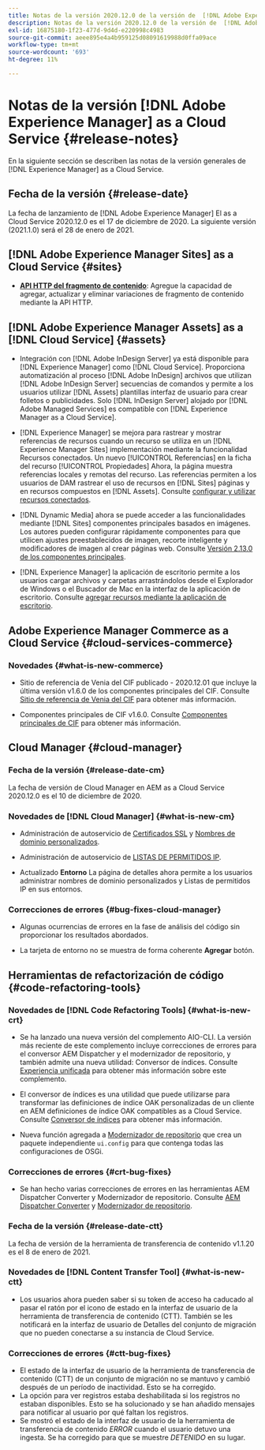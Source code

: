 ```yaml
---
title: Notas de la versión 2020.12.0 de la versión de  [!DNL Adobe Experience Manager]  as a Cloud Service.
description: Notas de la versión 2020.12.0 de la versión de  [!DNL Adobe Experience Manager]  as a Cloud Service.
exl-id: 16875180-1f23-477d-9d4d-e220998c4983
source-git-commit: aeee895e4a4b959125d08091619988d0ffa09ace
workflow-type: tm+mt
source-wordcount: '693'
ht-degree: 11%

---
```


# Notas de la versión [!DNL Adobe Experience Manager] as a Cloud Service {#release-notes}

En la siguiente sección se describen las notas de la versión generales de [!DNL Experience Manager] as a Cloud Service.

## Fecha de la versión {#release-date}

La fecha de lanzamiento de [!DNL Adobe Experience Manager] El as a Cloud Service 2020.12.0 es el 17 de diciembre de 2020.
La siguiente versión (2021.1.0) será el 28 de enero de 2021.

## [!DNL Adobe Experience Manager Sites] as a Cloud Service {#sites}

* **[API HTTP del fragmento de contenido](/help/assets/content-fragments/assets-api-content-fragments.md)**: Agregue la capacidad de agregar, actualizar y eliminar variaciones de fragmento de contenido mediante la API HTTP.

## [!DNL Adobe Experience Manager Assets] as a [!DNL Cloud Service] {#assets}

* Integración con [!DNL Adobe InDesign Server] ya está disponible para [!DNL Experience Manager] como [!DNL Cloud Service]. Proporciona automatización al proceso [!DNL Adobe InDesign] archivos que utilizan [!DNL Adobe InDesign Server] secuencias de comandos y permite a los usuarios utilizar [!DNL Assets] plantillas interfaz de usuario para crear folletos o publicidades. Solo [!DNL InDesign Server] alojado por [!DNL Adobe Managed Services] es compatible con [!DNL Experience Manager as a Cloud Service]. <!-- TBD: Add link to article. -->

* [!DNL Experience Manager] se mejora para rastrear y mostrar referencias de recursos cuando un recurso se utiliza en un [!DNL Experience Manager Sites] implementación mediante la funcionalidad Recursos conectados. Un nuevo [!UICONTROL Referencias] en la ficha del recurso [!UICONTROL Propiedades] Ahora, la página muestra referencias locales y remotas del recurso. Las referencias permiten a los usuarios de DAM rastrear el uso de recursos en [!DNL Sites] páginas y en recursos compuestos en [!DNL Assets]. Consulte [configurar y utilizar recursos conectados](/help/assets/use-assets-across-connected-assets-instances.md).

* [!DNL Dynamic Media] ahora se puede acceder a las funcionalidades mediante [!DNL Sites] componentes principales basados en imágenes. Los autores pueden configurar rápidamente componentes para que utilicen ajustes preestablecidos de imagen, recorte inteligente y modificadores de imagen al crear páginas web. Consulte [Versión 2.13.0 de los componentes principales](https://github.com/adobe/aem-core-wcm-components/releases/tag/core.wcm.components.reactor-2.13.0).

* [!DNL Experience Manager] la aplicación de escritorio permite a los usuarios cargar archivos y carpetas arrastrándolos desde el Explorador de Windows o el Buscador de Mac en la interfaz de la aplicación de escritorio. Consulte [agregar recursos mediante la aplicación de escritorio](https://experienceleague.adobe.com/docs/experience-manager-desktop-app/using/using.html#upload-and-add-new-assets-to-aem).

## Adobe Experience Manager Commerce as a Cloud Service {#cloud-services-commerce}

### Novedades {#what-is-new-commerce}

* Sitio de referencia de Venia del CIF publicado - 2020.12.01 que incluye la última versión v1.6.0 de los componentes principales del CIF. Consulte [Sitio de referencia de Venia del CIF](https://github.com/adobe/aem-cif-guides-venia/releases/tag/venia-2020.12.01) para obtener más información.

* Componentes principales de CIF v1.6.0. Consulte [Componentes principales de CIF](https://github.com/adobe/aem-core-cif-components/releases/tag/core-cif-components-reactor-1.6.0) para obtener más información.

## Cloud Manager {#cloud-manager}

### Fecha de la versión {#release-date-cm}

La fecha de versión de Cloud Manager en AEM as a Cloud Service 2020.12.0 es el 10 de diciembre de 2020.

### Novedades de [!DNL Cloud Manager] {#what-is-new-cm}

* Administración de autoservicio de [Certificados SSL](/help/implementing/cloud-manager/managing-ssl-certifications/introduction.md) y [Nombres de dominio personalizados](/help/implementing/cloud-manager/custom-domain-names/introduction.md).

* Administración de autoservicio de [LISTAS DE PERMITIDOS IP](/help/implementing/cloud-manager/ip-allow-lists/introduction.md).

* Actualizado **Entorno** La página de detalles ahora permite a los usuarios administrar nombres de dominio personalizados y Listas de permitidos IP en sus entornos.

### Correcciones de errores {#bug-fixes-cloud-manager}

* Algunas ocurrencias de errores en la fase de análisis del código sin proporcionar los resultados abordados.

* La tarjeta de entorno no se muestra de forma coherente **Agregar** botón.

## Herramientas de refactorización de código {#code-refactoring-tools}

### Novedades de [!DNL Code Refactoring Tools] {#what-is-new-crt}

* Se ha lanzado una nueva versión del complemento AIO-CLI. La versión más reciente de este complemento incluye correcciones de errores para el conversor AEM Dispatcher y el modernizador de repositorio, y también admite una nueva utilidad: Conversor de índices. Consulte [Experiencia unificada](https://experienceleague.adobe.com/docs/experience-manager-cloud-service/moving/refactoring-tools/unified-experience.html?lang=en#benefits) para obtener más información sobre este complemento.

* El conversor de índices es una utilidad que puede utilizarse para transformar las definiciones de índice OAK personalizadas de un cliente en AEM definiciones de índice OAK compatibles as a Cloud Service. Consulte [Conversor de índices](https://github.com/adobe/aem-cloud-service-source-migration/tree/master/packages/index-converter) para obtener más información.

* Nueva función agregada a [Modernizador de repositorio](https://github.com/adobe/aem-cloud-service-source-migration/tree/master/packages/repository-modernizer) que crea un paquete independiente `ui.config` para que contenga todas las configuraciones de OSGi.

### Correcciones de errores {#crt-bug-fixes}

* Se han hecho varias correcciones de errores en las herramientas AEM Dispatcher Converter y Modernizador de repositorio. Consulte [AEM Dispatcher Converter](https://github.com/adobe/aem-cloud-service-source-migration/tree/master/packages/dispatcher-converter) y [Modernizador de repositorio](https://github.com/adobe/aem-cloud-service-source-migration/tree/master/packages/repository-modernizer).

### Fecha de la versión {#release-date-ctt}

La fecha de versión de la herramienta de transferencia de contenido v1.1.20 es el 8 de enero de 2021.

### Novedades de [!DNL Content Transfer Tool] {#what-is-new-ctt}

* Los usuarios ahora pueden saber si su token de acceso ha caducado al pasar el ratón por el icono de estado en la interfaz de usuario de la herramienta de transferencia de contenido (CTT). También se les notificará en la interfaz de usuario de Detalles del conjunto de migración que no pueden conectarse a su instancia de Cloud Service.

### Correcciones de errores {#ctt-bug-fixes}

* El estado de la interfaz de usuario de la herramienta de transferencia de contenido (CTT) de un conjunto de migración no se mantuvo y cambió después de un período de inactividad. Esto se ha corregido.
* La opción para ver registros estaba deshabilitada si los registros no estaban disponibles. Esto se ha solucionado y se han añadido mensajes para notificar al usuario por qué faltan los registros.
* Se mostró el estado de la interfaz de usuario de la herramienta de transferencia de contenido *ERROR* cuando el usuario detuvo una ingesta. Se ha corregido para que se muestre *DETENIDO* en su lugar.
